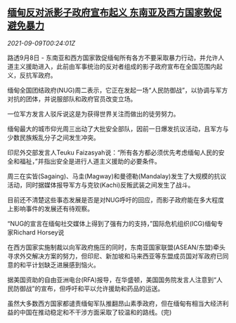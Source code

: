 <!--1631147462000-->
[缅甸反对派影子政府宣布起义 东南亚及西方国家敦促避免暴力](https://cn.reuters.com/article/myanmar-junta-opponents-revolt-0909-idCNKBS2G500X)
------

<div><i>2021-09-09T00:24:01Z</i></div><p>路透9月8日 - 东南亚和西方国家敦促缅甸所有各方不要采取暴力行动，并允许人道主义援助进入，此前由军事统治的反对者组成的影子政府宣布在全国范围内起义，反抗军政府。</p><p>缅甸全国团结政府(NUG)周二表示，它正在发起一场“人民防御战”，以协调与军方对抗的团体，并说服部队和政府官员改变立场。</p><p>一位军方发言人驳斥说这是为获得世界关注而做出的徒劳努力。</p><p>缅甸最大的城市仰光周三出动了大批安全部队，因前一日爆发抗议活动，且军方与少数民族叛乱分子之间发生冲突。</p><p>印尼外交部发言人Teuku Faizasyah说：“所有各方都必须优先考虑缅甸人民的安全和福祉，”并指出安全是进行人道主义援助的必要条件。</p><p>周三在实皆(Sagaing)、马圭(Magway)和曼德勒(Mandalay)发生了大规模的抗议活动，同时据媒体报导军方与克钦(Kachi)反叛武装之间发生了战斗。</p><p>目前还不清楚这些事态发展是否是对NUG呼吁的回应，而影子政府能在多大程度上影响事件的发展还有待观察。</p><p>“NUG的宣言在缅甸社交媒体上得到了强有力的支持，”国际危机组织(ICG)缅甸专家Richard Horsey说</p><p>在西方国家实施制裁以向军政府施压的同时，东南亚国家联盟(ASEAN/东盟)牵头寻求外交解决方案的努力，但印尼、新加坡和马来西亚等东盟成员国对军政府已同意的和平计划缺乏进展感到恼火。</p><p>据美国资助的自由亚洲电台(RFA)报导，在华盛顿，美国国务院发言人注意到“人民防御战”的宣布，但呼吁和平以允许援助和药品的运送。</p><p>虽然大多数西方国家都谴责缅甸军队推翻昂山素季政府，但在缅甸有相当大经济利益的中国在推动稳定和不干涉方面采取了较温和的路线。(完)</p>
